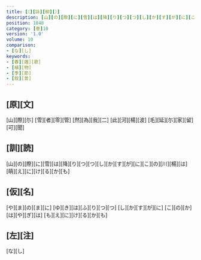 ```yaml
---
title: [（][詠][柳][）]
description: [山][の][際][に][雪][は][降][り][つ][つ][し][か][す][が][に][こ][の][川][楊][は][萌][え][に][け][る][か][も]
position: 1848
category: [巻]10
version: '1.0'
volume: 10
comparison:
- [な][し]
keywords:
- [春][雑][歌]
- [植][物]
- [季][節]
- [叙][景]
---
```


## [原][文]

[山][際][尓] [雪][者][零][管] [然][為][我][二] [此][河][楊][波] [毛][延][尓][家][留][可][聞]

## [訓][読]

[山][の][際][に][雪][は][降][り][つ][つ][し][か][す][が][に][こ][の][川][楊][は][萌][え][に][け][る][か][も]

## [仮][名]

[や][ま][の][ま][に] [ゆ][き][は][ふ][り][つ][つ] [し][か][す][が][に] [こ][の][か][は][や][ぎ][は] [も][え][に][け][る][か][も]

## [左][注]

[な][し]
